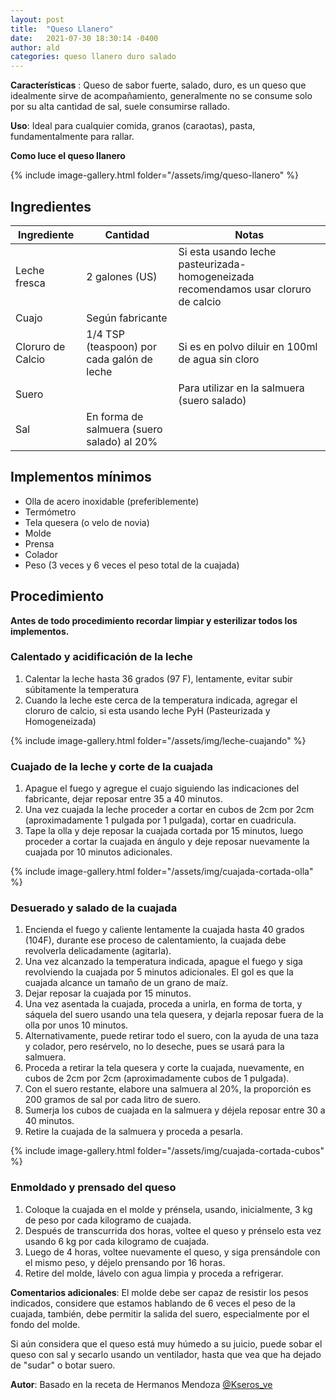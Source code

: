 ```yaml
---
layout: post
title:  "Queso Llanero"
date:   2021-07-30 18:30:14 -0400
author: ald
categories: queso llanero duro salado
---
```

**Características** : Queso de sabor fuerte, salado, duro, es un queso que idealmente sirve de acompañamiento, generalmente no se consume solo por su alta cantidad de sal, suele consumirse rallado.

**Uso**: Ideal para cualquier comida, granos (caraotas), pasta, fundamentalmente para rallar.

**Como luce el queso llanero**

{% include image-gallery.html folder="/assets/img/queso-llanero" %} 

## Ingredientes

Ingrediente | Cantidad | Notas
------------| ---------| -----
Leche fresca | 2 galones (US) | Si esta usando leche pasteurizada-homogeneizada recomendamos usar cloruro de calcio
Cuajo | Según fabricante |
Cloruro de Calcio | 1/4 TSP (teaspoon) por cada galón de leche | Si es en polvo diluir en 100ml de agua sin cloro
Suero | | Para utilizar en la salmuera (suero salado) 
Sal | En forma de salmuera (suero salado) al 20% | 

## Implementos mínimos

- Olla de acero inoxidable (preferiblemente)
- Termómetro
- Tela quesera (o velo de novia)
- Molde
- Prensa
- Colador
- Peso (3 veces y 6 veces el peso total de la cuajada)

## Procedimiento

**Antes de todo procedimiento recordar limpiar y esterilizar todos los implementos.**

### Calentado y acidificación de la leche

1. Calentar la leche hasta 36 grados (97 F), lentamente, evitar subir súbitamente la temperatura
2. Cuando la leche este cerca de la temperatura indicada, agregar el cloruro de calcio, si esta usando leche PyH  (Pasteurizada y Homogeneizada)

{% include image-gallery.html folder="/assets/img/leche-cuajando" %} 

### Cuajado de la leche y corte de la cuajada

1. Apague el fuego y agregue el cuajo siguiendo las indicaciones del fabricante, dejar reposar entre 35 a 40 minutos.
2. Una vez cuajada la leche proceder a cortar en cubos de 2cm por 2cm (aproximadamente 1 pulgada por 1 pulgada), cortar en cuadricula.
3. Tape la olla y deje reposar la cuajada cortada por 15 minutos, luego proceder a cortar la cuajada en ángulo y deje reposar nuevamente la cuajada por 10 minutos adicionales.

{% include image-gallery.html folder="/assets/img/cuajada-cortada-olla" %} 

### Desuerado y salado de la cuajada

1. Encienda el fuego y caliente lentamente la cuajada hasta 40 grados (104F), durante ese proceso de calentamiento, la cuajada debe revolverla delicadamente (agitarla).
2. Una vez alcanzado la temperatura indicada, apague el fuego y siga revolviendo la cuajada por 5 minutos adicionales. El gol es que la cuajada alcance un tamaño de un grano de maíz.
3. Dejar reposar la cuajada por 15 minutos.
4.  Una vez asentada la cuajada, proceda a unirla, en forma de torta, y sáquela del suero usando una tela quesera, y dejarla reposar fuera de la olla por unos 10 minutos.
5.  Alternativamente, puede retirar todo el suero, con la ayuda de una taza y colador, pero resérvelo, no lo deseche, pues se usará para la salmuera.
6.  Proceda a retirar la tela quesera y corte la cuajada, nuevamente, en cubos de 2cm por 2cm (aproximadamente cubos de 1 pulgada).
7.  Con el suero restante, elabore una salmuera al 20%, la proporción es 200 gramos de sal por cada litro de suero.
8.  Sumerja los cubos de cuajada en la salmuera y déjela reposar entre 30 a 40 minutos.
9.  Retire la cuajada de la salmuera y proceda a pesarla.

{% include image-gallery.html folder="/assets/img/cuajada-cortada-cubos" %} 

### Enmoldado y prensado del queso

1. Coloque la cuajada en el molde y prénsela, usando, inicialmente, 3 kg de peso por cada kilogramo de cuajada.
2. Después de transcurrida dos horas, voltee el queso y prénselo esta vez usando 6 kg por cada kilogramo de cuajada.
3.  Luego de 4 horas, voltee nuevamente el queso, y siga prensándole con el mismo peso, y déjelo prensando por 16 horas.
4.  Retire del molde, lávelo con agua limpia y proceda a refrigerar.

**Comentarios adicionales**: El molde debe ser capaz de resistir los pesos indicados, considere que estamos hablando de 6 veces el peso de la cuajada, también, debe permitir la salida del suero, especialmente por el fondo del molde.

Si aún considera que el queso está muy húmedo a su juicio, puede sobar el queso con sal y secarlo usando un ventilador, hasta que vea que ha dejado de "sudar" o botar suero.

**Autor**: Basado en la receta de Hermanos Mendoza [@Kseros_ve](https://www.instagram.com/kseros_ve/)